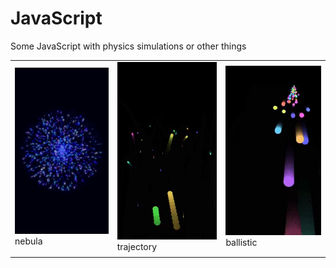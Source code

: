 # JavaScript

Some JavaScript with physics simulations or other things

| | | |
|-|-|-|
|![nebula.gif](nebula.gif)<br>nebula|![trajectory.gif](trajectory.gif)<br>trajectory|![ballistic.gif](ballistic.gif)<br>ballistic|
| | | |
